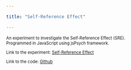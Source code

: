 ```yaml
---

title: "Self-Reference Effect"

---
```

<div style="font-size: 80%;">
  <p>An experiment to investigate the Self-Reference Effect (SRE). <br>
    Programmed in JavaScript using jsPsych framework.</p>

  <p>Link to the experiment: <a href="https://mmwozniak.github.io/jspsych-demos/EXP_jsPsych_SRE_v1/">Self-Reference Effect</a></p>
  <p>Link to the code: <a href="https://github.com/mmwozniak/EXP_jsPsych_SRE_v1">Github</a></p>

</div>
